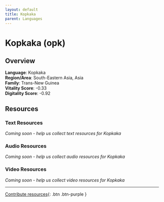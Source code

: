 ```yaml
---
layout: default
title: Kopkaka
parent: Languages
---
```


# Kopkaka (opk)

## Overview

**Language**: Kopkaka  
**Region/Area**: South-Eastern Asia, Asia  
**Family**: Trans-New Guinea  
**Vitality Score**: -0.33  
**Digitality Score**: -0.92  

## Resources

### Text Resources
*Coming soon - help us collect text resources for Kopkaka*

### Audio Resources
*Coming soon - help us collect audio resources for Kopkaka*

### Video Resources
*Coming soon - help us collect video resources for Kopkaka*

---

[Contribute resources](https://fairtrain.github.io/){: .btn .btn-purple }

